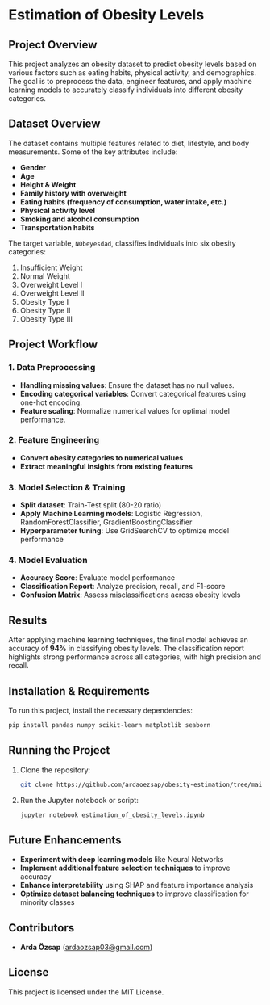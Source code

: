 # Estimation of Obesity Levels

## Project Overview
This project analyzes an obesity dataset to predict obesity levels based on various factors such as eating habits, physical activity, and demographics. The goal is to preprocess the data, engineer features, and apply machine learning models to accurately classify individuals into different obesity categories.

## Dataset Overview
The dataset contains multiple features related to diet, lifestyle, and body measurements. Some of the key attributes include:
- **Gender**
- **Age**
- **Height & Weight**
- **Family history with overweight**
- **Eating habits (frequency of consumption, water intake, etc.)**
- **Physical activity level**
- **Smoking and alcohol consumption**
- **Transportation habits**

The target variable, `NObeyesdad`, classifies individuals into six obesity categories:
1. Insufficient Weight
2. Normal Weight
3. Overweight Level I
4. Overweight Level II
5. Obesity Type I
6. Obesity Type II
7. Obesity Type III

## Project Workflow
### 1. **Data Preprocessing**
- **Handling missing values**: Ensure the dataset has no null values.
- **Encoding categorical variables**: Convert categorical features using one-hot encoding.
- **Feature scaling**: Normalize numerical values for optimal model performance.

### 2. **Feature Engineering**
- **Convert obesity categories to numerical values**
- **Extract meaningful insights from existing features**

### 3. **Model Selection & Training**
- **Split dataset**: Train-Test split (80-20 ratio)
- **Apply Machine Learning models**: Logistic Regression, RandomForestClassifier, GradientBoostingClassifier
- **Hyperparameter tuning**: Use GridSearchCV to optimize model performance

### 4. **Model Evaluation**
- **Accuracy Score**: Evaluate model performance
- **Classification Report**: Analyze precision, recall, and F1-score
- **Confusion Matrix**: Assess misclassifications across obesity levels

## Results
After applying machine learning techniques, the final model achieves an accuracy of **94%** in classifying obesity levels. The classification report highlights strong performance across all categories, with high precision and recall.

## Installation & Requirements
To run this project, install the necessary dependencies:
```bash
pip install pandas numpy scikit-learn matplotlib seaborn
```

## Running the Project
1. Clone the repository:
   ```bash
   git clone https://github.com/ardaoezsap/obesity-estimation/tree/main
   ```
2. Run the Jupyter notebook or script:
   ```bash
   jupyter notebook estimation_of_obesity_levels.ipynb
   ```

## Future Enhancements
- **Experiment with deep learning models** like Neural Networks
- **Implement additional feature selection techniques** to improve accuracy
- **Enhance interpretability** using SHAP and feature importance analysis
- **Optimize dataset balancing techniques** to improve classification for minority classes

## Contributors
- **Arda Özsap** (ardaozsap03@gmail.com)


## License
This project is licensed under the MIT License.